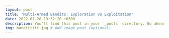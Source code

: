 ```yaml
---
layout: post
title: "Multi-Armed Bandits: Exploration vs Exploitation"
date: 2022-01-28 13:32:20 +0300
description: You’ll find this post in your `_posts` directory. Go ahead and edit it and re-build the site to see your changes. # Add post description (optional)
img: bandittttt.jpg # Add image post (optional)
---
```

